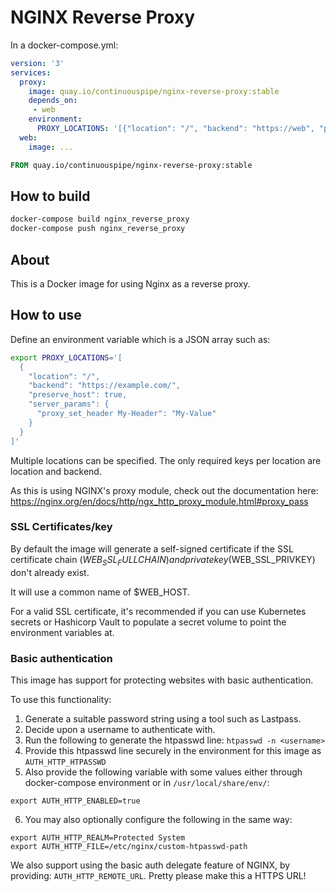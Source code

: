 # NGINX Reverse Proxy

In a docker-compose.yml:
```yml
version: '3'
services:
  proxy:
    image: quay.io/continuouspipe/nginx-reverse-proxy:stable
    depends_on:
     - web
    environment:
      PROXY_LOCATIONS: '[{"location": "/", "backend": "https://web", "preserve_host": true}, {"location": "~ /foo(/|$)", "backend": "https://web/bar", "preserve_host": true}]'
  web:
    image: ...
```

```Dockerfile
FROM quay.io/continuouspipe/nginx-reverse-proxy:stable
```

## How to build
```bash
docker-compose build nginx_reverse_proxy
docker-compose push nginx_reverse_proxy
```

## About

This is a Docker image for using Nginx as a reverse proxy.

## How to use

Define an environment variable which is a JSON array such as:
```bash
export PROXY_LOCATIONS='[
  {
    "location": "/",
    "backend": "https://example.com/",
    "preserve_host": true,
    "server_params": {
      "proxy_set_header My-Header": "My-Value"
    }
  }
]'
```

Multiple locations can be specified. The only required keys per location are
location and backend.

As this is using NGINX's proxy module, check out the documentation here: https://nginx.org/en/docs/http/ngx_http_proxy_module.html#proxy_pass

### SSL Certificates/key

By default the image will generate a self-signed certificate if the SSL certificate
chain ($WEB_SSL_FULLCHAIN) and private key ($WEB_SSL_PRIVKEY) don't already exist.

It will use a common name of $WEB_HOST.

For a valid SSL certificate, it's recommended if you can use Kubernetes secrets
or Hashicorp Vault to populate a secret volume to point the environment variables at.

### Basic authentication

This image has support for protecting websites with basic authentication.

To use this functionality:

1. Generate a suitable password string using a tool such as Lastpass.
2. Decide upon a username to authenticate with.
3. Run the following to generate the htpasswd line: `htpasswd -n <username>`
4. Provide this htpasswd line securely in the environment for this image as `AUTH_HTTP_HTPASSWD`
5. Also provide the following variable with some values either through docker-compose environment or in
   `/usr/local/share/env/`:
  ```
  export AUTH_HTTP_ENABLED=true
  ```
6. You may also optionally configure the following in the same way:
  ```
  export AUTH_HTTP_REALM=Protected System
  export AUTH_HTTP_FILE=/etc/nginx/custom-htpasswd-path
  ```

We also support using the basic auth delegate feature of NGINX, by providing: `AUTH_HTTP_REMOTE_URL`.
Pretty please make this a HTTPS URL!
